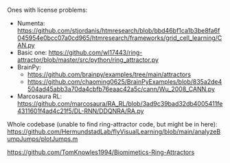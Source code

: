 
Ones with license problems:
- Numenta: https://github.com/stjordanis/htmresearch/blob/bbd46bf1ca1b3be8fa6f045954e0bcc07a0cd965/htmresearch/frameworks/grid_cell_learning/CAN.py
- Basic one: https://github.com/wl17443/ring-attractor/blob/master/src/python/ring_attractor.py
- BrainPy:
    - https://github.com/brainpy/examples/tree/main/attractors
    - https://github.com/chaoming0625/BrainPyExamples/blob/835a2de4504ad45abb3a70da4cbfb76eaac42a5c/cann/Wu_2008_CANN.py
- Marcosaura RL: https://github.com/marcosaura/RA_RL/blob/3ad9c39bad32db4005411fe4311601f4ad4c21f5/DL-RNN/DDQNRA/RA.py

Whole codebase (unable to find ring-attractor code, but might be in here):
https://github.com/HermundstadLab/flyVisualLearning/blob/main/analyzeBumpJumps/plotJumps.m



https://github.com/TomKnowles1994/Biomimetics-Ring-Attractors